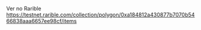 Ver no Rarible https://testnet.rarible.com/collection/polygon/0xa184812a430877b7070b5466838aaa6657ee98cf/items
